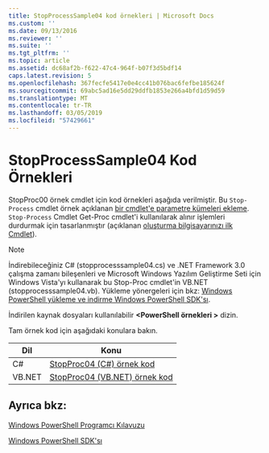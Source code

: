```yaml
---
title: StopProcessSample04 kod örnekleri | Microsoft Docs
ms.custom: ''
ms.date: 09/13/2016
ms.reviewer: ''
ms.suite: ''
ms.tgt_pltfrm: ''
ms.topic: article
ms.assetid: dc68af2b-f622-47c4-964f-b07f3d5bdf14
caps.latest.revision: 5
ms.openlocfilehash: 367fecfe5417e0e4cc41b076bac6fefbe185624f
ms.sourcegitcommit: 69abc5ad16e5dd29ddfb1853e266a4bfd1d59d59
ms.translationtype: MT
ms.contentlocale: tr-TR
ms.lasthandoff: 03/05/2019
ms.locfileid: "57429661"
---
```

# <a name="stopprocesssample04-code-samples"></a>StopProcessSample04 Kod Örnekleri

StopProc00 örnek cmdlet için kod örnekleri aşağıda verilmiştir. Bu `Stop-Process` cmdlet örnek açıklanan [bir cmdlet'e parametre kümeleri ekleme](../cmdlet/adding-parameter-sets-to-a-cmdlet.md). `Stop-Process` Cmdlet Get-Proc cmdlet'i kullanılarak alınır işlemleri durdurmak için tasarlanmıştır (açıklanan [oluşturma bilgisayarınızı ilk Cmdlet](../cmdlet/creating-a-cmdlet-without-parameters.md)).

> [!NOTE]
> İndirebileceğiniz C# (stopprocesssample04.cs) ve .NET Framework 3.0 çalışma zamanı bileşenleri ve Microsoft Windows Yazılım Geliştirme Seti için Windows Vista'yı kullanarak bu Stop-Proc cmdlet'in VB.NET (stopprocesssample04.vb). Yükleme yönergeleri için bkz: [Windows PowerShell yükleme ve indirme Windows PowerShell SDK'sı](/powershell/developer/installing-the-windows-powershell-sdk).
>
> İndirilen kaynak dosyaları kullanılabilir  **\<PowerShell örnekleri >** dizin.

Tam örnek kod için aşağıdaki konulara bakın.

|Dil|Konu|
|--------------|-----------|
|C#|[StopProc04 (C#) örnek kod](./stopprocesssample04-csharp-sample-code.md)|
|VB.NET|[StopProc04 (VB.NET) örnek kod](./stopprocesssample04-vb-net-sample-code.md)|

## <a name="see-also"></a>Ayrıca bkz:

[Windows PowerShell Programcı Kılavuzu](./windows-powershell-programmer-s-guide.md)

[Windows PowerShell SDK'sı](../windows-powershell-reference.md)